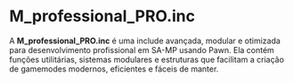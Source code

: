 # M_professional_PRO.inc
A **M_professional_PRO.inc** é uma include avançada, modular e otimizada para desenvolvimento profissional em SA-MP usando Pawn.  Ela contém funções utilitárias, sistemas modulares e estruturas que facilitam a criação de gamemodes modernos, eficientes e fáceis de manter. 
